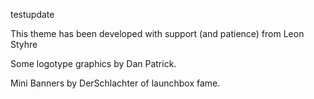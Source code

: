 testupdate

This theme has been developed with support (and patience) from Leon Styhre

Some logotype graphics by Dan Patrick.

Mini Banners by DerSchlachter of launchbox fame.



